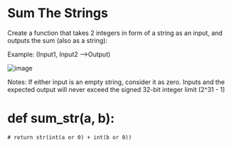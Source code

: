 # Sum The Strings
Create a function that takes 2 integers in form of a string as an input, and outputs the sum (also as a string):

Example: (Input1, Input2 -->Output)

![image](https://user-images.githubusercontent.com/72622378/179363067-0c5c1f53-294c-46b8-b749-21de34fdc6c7.png)

Notes:
If either input is an empty string, consider it as zero.
Inputs and the expected output will never exceed the signed 32-bit integer limit (2^31 - 1)

# def sum_str(a, b):
    # return str(int(a or 0) + int(b or 0))
